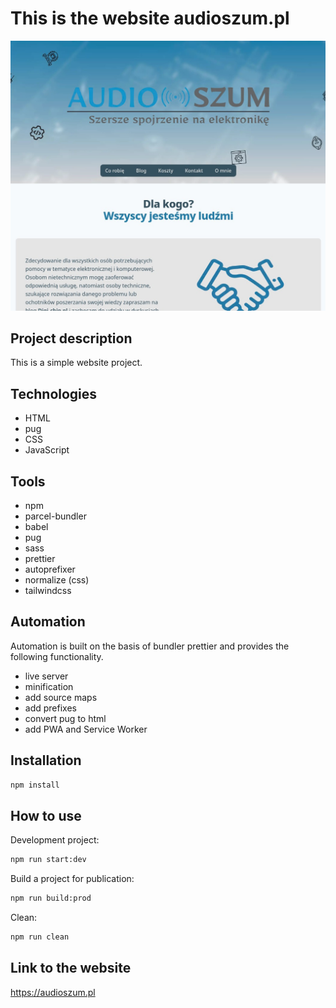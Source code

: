 # This is the website audioszum.pl

![screenshot project](cover.jpg)

## Project description

This is a simple website project.

## Technologies

-   HTML
-   pug
-   CSS
-   JavaScript

## Tools

-   npm
-   parcel-bundler
-   babel
-   pug
-   sass
-   prettier
-   autoprefixer
-   normalize (css)
-   tailwindcss

## Automation

Automation is built on the basis of bundler prettier and provides the following functionality.

-   live server
-   minification
-   add source maps
-   add prefixes
-   convert pug to html
-   add PWA and Service Worker

## Installation

```bash
npm install
```

## How to use

Development project:

```bash
npm run start:dev
```

Build a project for publication:

```bash
npm run build:prod
```

Clean:

```bash
npm run clean
```

## Link to the website

https://audioszum.pl
